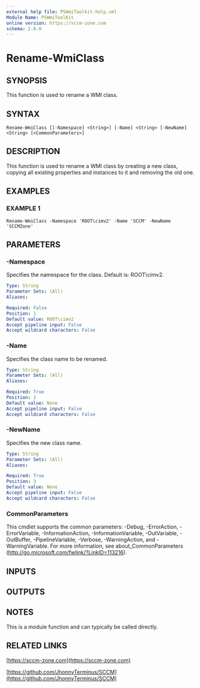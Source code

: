 ```yaml
---
external help file: PSWmiToolkit-help.xml
Module Name: PSWmiToolKit
online version: https://sccm-zone.com
schema: 2.0.0
---
```


# Rename-WmiClass

## SYNOPSIS
This function is used to rename a WMI class.

## SYNTAX

```
Rename-WmiClass [[-Namespace] <String>] [-Name] <String> [-NewName] <String> [<CommonParameters>]
```

## DESCRIPTION
This function is used to rename a WMI class by creating a new class, copying all existing properties and instances to it and removing the old one.

## EXAMPLES

### EXAMPLE 1
```
Rename-WmiClass -Namespace 'ROOT\cimv2' -Name 'SCCM' -NewName 'SCCMZone'
```

## PARAMETERS

### -Namespace
Specifies the namespace for the class.
Default is: ROOT\cimv2.

```yaml
Type: String
Parameter Sets: (All)
Aliases:

Required: False
Position: 1
Default value: ROOT\cimv2
Accept pipeline input: False
Accept wildcard characters: False
```

### -Name
Specifies the class name to be renamed.

```yaml
Type: String
Parameter Sets: (All)
Aliases:

Required: True
Position: 2
Default value: None
Accept pipeline input: False
Accept wildcard characters: False
```

### -NewName
Specifies the new class name.

```yaml
Type: String
Parameter Sets: (All)
Aliases:

Required: True
Position: 3
Default value: None
Accept pipeline input: False
Accept wildcard characters: False
```

### CommonParameters
This cmdlet supports the common parameters: -Debug, -ErrorAction, -ErrorVariable, -InformationAction, -InformationVariable, -OutVariable, -OutBuffer, -PipelineVariable, -Verbose, -WarningAction, and -WarningVariable.
For more information, see about_CommonParameters (http://go.microsoft.com/fwlink/?LinkID=113216).

## INPUTS

## OUTPUTS

## NOTES
This is a module function and can typically be called directly.

## RELATED LINKS

[https://sccm-zone.com](https://sccm-zone.com)

[https://github.com/JhonnyTerminus/SCCM](https://github.com/JhonnyTerminus/SCCM)


